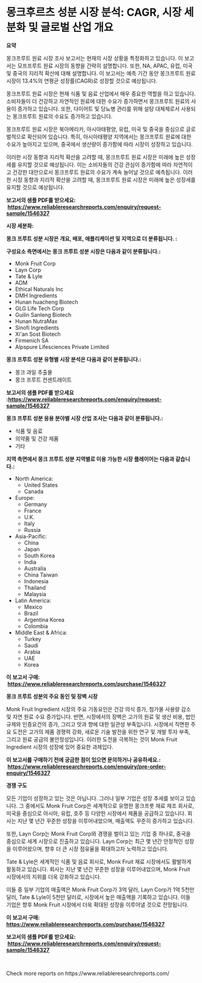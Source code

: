 <p><h1>몽크후르츠 성분 시장 분석: CAGR, 시장 세분화 및 글로벌 산업 개요</h1></p><p><strong>요약</strong></p>
<p><p>몽크프루트 원료 시장 조사 보고서는 현재의 시장 상황을 특정화하고 있습니다. 이 보고서는 모프프루트 원료 시장의 동향을 간략히 설명합니다. 또한, NA, APAC, 유럽, 미국 및 중국의 지리적 확산에 대해 설명합니다. 이 보고서는 예측 기간 동안 몽크프루트 원료 시장이 13.4%의 연평균 성장률(CAGR)로 성장할 것으로 예상됩니다.</p><p>몽크프루트 원료 시장은 현재 식품 및 음료 산업에서 매우 중요한 역할을 하고 있습니다. 소비자들이 더 건강하고 자연적인 원료에 대한 수요가 증가하면서 몽크프루트 원료의 사용이 증가하고 있습니다. 또한, 다이어트 및 당뇨병 관리를 위해 설탕 대체제로서 사용되는 몽크프루트 원료의 수요도 증가하고 있습니다.</p><p>몽크프루트 원료 시장은 북아메리카, 아시아태평양, 유럽, 미국 및 중국을 중심으로 글로벌적으로 확산되어 있습니다. 특히, 아시아태평양 지역에서는 몽크프루트 원료에 대한 수요가 높아지고 있으며, 중국에서 생산량이 증가함에 따라 시장이 성장하고 있습니다.</p><p>이러한 시장 동향과 지리적 확산을 고려할 때, 몽크프루트 원료 시장은 미래에 높은 성장세를 유지할 것으로 예상됩니다. 이는 소비자들의 건강 관심이 증가함에 따라 자연적이고 건강한 대안으로서 몽크프루트 원료의 수요가 계속 늘어날 것으로 예측됩니다.  이러한 시장 동향과 지리적 확산을 고려할 때, 몽크프루트 원료 시장은 미래에 높은 성장세를 유지할 것으로 예상됩니다.</p></p>
<p><strong>보고서의 샘플 PDF를 받으세요: &nbsp;<a href="https://www.reliableresearchreports.com/enquiry/request-sample/1546327">https://www.reliableresearchreports.com/enquiry/request-sample/1546327</a></strong></p>
<p><strong>시장 세분화:</strong></p>
<p><strong> 몽크 프루트 성분 시장은 개요, 배포, 애플리케이션 및 지역으로 더 분류됩니다. :</strong></p>
<p><strong>구성요소 측면에서는 몽크 프루트 성분 시장은 다음과 같이 분류됩니다.:</strong></p>
<p><ul><li>Monk Fruit Corp</li><li>Layn Corp</li><li>Tate & Lyle</li><li>ADM</li><li>Ethical Naturals Inc</li><li>DMH Ingredients</li><li>Hunan huacheng Biotech</li><li>GLG Life Tech Corp</li><li>Guilin Sanleng Biotech</li><li>Hunan NutraMax</li><li>Sinofi Ingredients</li><li>Xi'an Sost Biotech</li><li>Firmenich SA</li><li>Alpspure Lifesciences Private Limited</li></ul></p>
<p><strong> 몽크 프루트 성분 유형별 시장 분석은 다음과 같이 분류됩니다.:</strong></p>
<p><ul><li>몽크 과일 추출물</li><li>몽크 프루트 컨센트레이트</li></ul></p>
<p><strong>보고서의 샘플 PDF를 받으세요 :<a href="https://www.reliableresearchreports.com/enquiry/request-sample/1546327">https://www.reliableresearchreports.com/enquiry/request-sample/1546327</a></strong></p>
<p><strong> 몽크 프루트 성분 응용 분야별 시장 산업 조사는 다음과 같이 분류됩니다.:</strong></p>
<p><ul><li>식품 및 음료</li><li>의약품 및 건강 제품</li><li>기타</li></ul></p>
<p><strong>지역 측면에서 몽크 프루트 성분 지역별로 이용 가능한 시장 플레이어는 다음과 같습니다.:</strong></p>
<p><ul>
    <li>
        North America:
        <ul>
            <li>United States</li>
            <li>Canada</li>
        </ul>
    </li>
    <li>
        Europe:
        <ul>
            <li>Germany</li>
            <li>France</li>
            <li>U.K.</li>
            <li>Italy</li>
            <li>Russia</li>
        </ul>
    </li>
    <li>
        Asia-Pacific:
        <ul>
            <li>China</li>
            <li>Japan</li>
            <li>South Korea</li>
            <li>India</li>
            <li>Australia</li>
            <li>China Taiwan</li>
            <li>Indonesia</li>
            <li>Thailand</li>
            <li>Malaysia</li>
        </ul>
    </li>
    <li>
        Latin America:
        <ul>
            <li>Mexico</li>
            <li>Brazil</li>
            <li>Argentina Korea</li>
            <li>Colombia</li>
        </ul>
    </li>
    <li>
        Middle East & Africa:
        <ul>
            <li>Turkey</li>
            <li>Saudi</li>
            <li>Arabia</li>
            <li>UAE</li>
            <li>Korea</li>
        </ul>
    </li>
    </ul></p>
<p><strong>이 보고서 구매: &nbsp;<a href="https://www.reliableresearchreports.com/purchase/1546327">https://www.reliableresearchreports.com/purchase/1546327</a></strong></p>
<p><strong>몽크 프루트 성분의 주요 동인 및 장벽 시장</strong></p>
<p><p>Monk Fruit Ingredient 시장의 주요 기동요인은 건강 의식 증가, 첨가물 사용량 감소 및 자연 원료 수요 증가입니다. 반면, 시장에서의 장벽은 고가의 원료 및 생산 비용, 법인규제와 인증요건의 증가, 그리고 맛과 향에 대한 일관성 부족입니다. 시장에서 직면한 주요 도전은 고가의 제품 경쟁력 강화, 새로운 기술 발전을 위한 연구 및 개발 투자 부족, 그리고 원료 공급의 불안정성입니다. 이러한 도전을 극복하는 것이 Monk Fruit Ingredient 시장의 성장에 있어 중요한 과제입다.</p></p>
<p><strong>이 보고서를 구매하기 전에 궁금한 점이 있으면 문의하거나 공유하세요.: &nbsp;<a href="https://www.reliableresearchreports.com/enquiry/pre-order-enquiry/1546327">https://www.reliableresearchreports.com/enquiry/pre-order-enquiry/1546327</a></strong></p>
<p><strong>경쟁 구도</strong></p>
<p><p>모든 기업이 성장하고 있는 것은 아닙니다. 그러나 일부 기업은 성장 추세를 보이고 있습니다. 그 중에서도 Monk Fruit Corp은 세계적으로 유명한 몽크프룻 재료 제조 회사로, 미국을 중심으로 아시아, 유럽, 호주 등 다양한 시장에서 제품을 공급하고 있습니다. 회사는 지난 몇 년간 꾸준한 성장을 이루어내었으며, 매출액도 꾸준히 증가하고 있습니다.</p><p>또한, Layn Corp는 Monk Fruit Corp와 경쟁을 벌이고 있는 기업 중 하나로, 중국을 중심으로 세계 시장으로 진출하고 있습니다. Layn Corp는 최근 몇 년간 안정적인 성장을 이루어왔으며, 향후 더 큰 시장 점유율을 확대하고자 노력하고 있습니다.</p><p>Tate & Lyle은 세계적인 식품 및 음료 회사로, Monk Fruit 재료 시장에서도 활발하게 활동하고 있습니다. 회사는 지난 몇 년간 꾸준한 성장을 이루어내었으며, Monk Fruit 시장에서의 지위를 더욱 강화하고 있습니다.</p><p>이들 중 일부 기업의 매출액은 Monk Fruit Corp가 3억 달러, Layn Corp가 1억 5천만 달러, Tate & Lyle이 5천만 달러로, 시장에서 높은 매출액을 기록하고 있습니다. 이들 기업은 향후 Monk Fruit 시장에서 더욱 확대된 성장을 이루어낼 것으로 전망됩니다.</p></p>
<p><strong>이 보고서 구매: &nbsp; <a href="https://www.reliableresearchreports.com/purchase/1546327">https://www.reliableresearchreports.com/purchase/1546327</a></strong></p>
<p><strong>보고서의 샘플 PDF를 받으세요: &nbsp;<a href="https://www.reliableresearchreports.com/enquiry/request-sample/1546327">https://www.reliableresearchreports.com/enquiry/request-sample/1546327</a></strong><strong></strong></p>
<p>&nbsp;</p>
<p>Check more reports on https://www.reliableresearchreports.com/</p>
